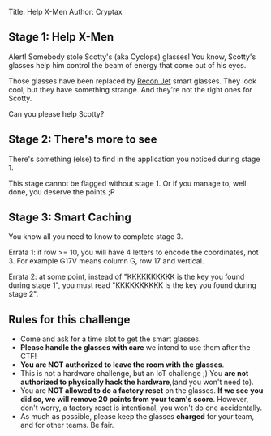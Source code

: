Title: Help X-Men
Author: Cryptax

Stage 1: Help X-Men
----------------

Alert! Somebody stole Scotty's (aka Cyclops) glasses!
You know, Scotty's glasses help him control the beam of energy that come out of his eyes.

Those glasses have been replaced by [Recon Jet](https://www.reconinstruments.com/products/jet/) smart glasses. They look cool, but they have something strange. And they're not the right ones for Scotty.

Can you please help Scotty?


Stage 2: There's more to see
---------------------------------------

There's something (else) to find in the application you noticed during stage 1.

This stage cannot be flagged without stage 1. Or if you manage to, well done, you deserve the points ;P


Stage 3: Smart Caching
--------------------------------

You know all you need to know to complete stage 3.

Errata 1: if row >= 10, you will have 4 letters to encode the coordinates, not 3. For example G17V means column G, row 17 and vertical.

Errata 2: at some point, instead of "KKKKKKKKKK is the key you found during stage 1", you must read "KKKKKKKKKK is the key you found during stage 2".

Rules for this challenge
----------------------------------

- Come and ask for a time slot to get the smart glasses.
- **Please handle the glasses with care** we intend to use them after the CTF!
- **You are NOT authorized to leave the room with the glasses**.
- This is not a hardware challenge, but an IoT challenge ;) You **are not authorized to physically hack the hardware**,(and you won't need to).
- You are **NOT allowed to do a factory reset** on the glasses. **If we see you did so, we will remove 20 points from your team's score**. However, don't worry, a factory reset is intentional, you won't do one accidentally.
- As much as possible, please keep the glasses **charged** for your team, and for other teams. Be fair.





